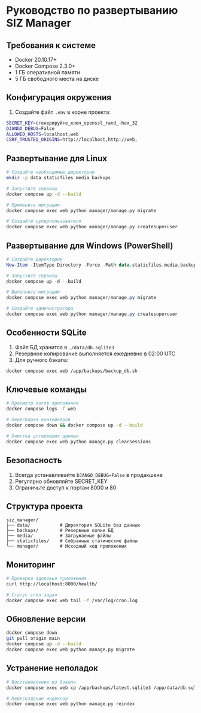 # Руководство по развертыванию SIZ Manager

## Требования к системе
- Docker 20.10.17+
- Docker Compose 2.3.0+
- 1 ГБ оперативной памяти
- 5 ГБ свободного места на диске

## Конфигурация окружения
1. Создайте файл `.env` в корне проекта:
```bash
SECRET_KEY=сгенерируйте_ключ_openssl_rand_-hex_32
DJANGO_DEBUG=False
ALLOWED_HOSTS=localhost,web
CSRF_TRUSTED_ORIGINS=http://localhost,http://web,
```

## Развертывание для Linux
```bash
# Создайте необходимые директории
mkdir -p data staticfiles media backups

# Запустите сервисы
docker compose up -d --build

# Примените миграции
docker compose exec web python manager/manage.py migrate

# Создайте суперпользователя
docker compose exec web python manager/manage.py createsuperuser
```

## Развертывание для Windows (PowerShell)
```powershell
# Создайте директории
New-Item -ItemType Directory -Force -Path data,staticfiles,media,backups

# Запустите сервисы
docker compose up -d --build

# Выполните миграции
docker compose exec web python manager/manage.py migrate

# Создайте администратора
docker compose exec web python manager/manage.py createsuperuser
```

## Особенности SQLite
1. Файл БД хранится в `./data/db.sqlite3`
2. Резервное копирование выполняется ежедневно в 02:00 UTC
3. Для ручного бэкапа:
```bash
docker compose exec web /app/backups/backup_db.sh
```

## Ключевые команды
```bash
# Просмотр логов приложения
docker compose logs -f web

# Пересборка контейнеров
docker compose down && docker compose up -d --build

# Очистка устаревших данных
docker compose exec web python manage.py clearsessions
```

## Безопасность
1. Всегда устанавливайте `DJANGO_DEBUG=False` в продакшене
2. Регулярно обновляйте SECRET_KEY
3. Ограничьте доступ к портам 8000 и 80

## Структура проекта
```
siz_manager/
├── data/           # Директория SQLite баз данных
├── backups/        # Резервные копии БД
├── media/          # Загружаемые файлы
├── staticfiles/    # Собранные статические файлы
└── manager/        # Исходный код приложения
```

## Мониторинг
```bash
# Проверка здоровья приложения
curl http://localhost:8000/health/

# Статус cron задач
docker compose exec web tail -f /var/log/cron.log
```

## Обновление версии
```bash
docker compose down
git pull origin main
docker compose up -d --build
docker compose exec web python manage.py migrate
```

## Устранение неполадок
```bash
# Восстановление из бэкапа
docker compose exec web cp /app/backups/latest.sqlite3 /app/data/db.sqlite3

# Пересоздание индексов
docker compose exec web python manage.py reindex
